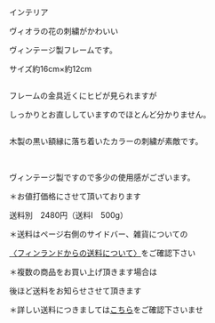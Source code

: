 <link rel="stylesheet" type="text/css" href="/assets/css/styles.css">

インテリア

ヴィオラの花の刺繍がかわいい

ヴィンテージ製フレームです。

サイズ約16cm×約12cm

<img alt="" src="http://blog.cnobi.jp/v1/blog/user/71e35865e9e62f3f9d70420d6124d2ab/1519045786"/> 

フレームの金具近くにヒビが見られますが

しっかりとお直ししていますのでほとんど分かりません。

<img alt="" src="http://blog.cnobi.jp/v1/blog/user/71e35865e9e62f3f9d70420d6124d2ab/1519045789"/> 

木製の黒い額縁に落ち着いたカラーの刺繍が素敵です。

<img alt="" src="http://blog.cnobi.jp/v1/blog/user/71e35865e9e62f3f9d70420d6124d2ab/1519045785"/>

<img alt="" src="http://blog.cnobi.jp/v1/blog/user/71e35865e9e62f3f9d70420d6124d2ab/1519045787"/> 

<img alt="" src="http://blog.cnobi.jp/v1/blog/user/71e35865e9e62f3f9d70420d6124d2ab/1519045784"/>

<img alt="" src="http://blog.cnobi.jp/v1/blog/user/71e35865e9e62f3f9d70420d6124d2ab/1519045788"/> 

ヴィンテージ製ですので多少の使用感がございます。

＊お値打価格にさせて頂いております

送料別　2480円（送料I　500g）

＊送料はページ右側のサイドバー、雑貨についての

[〈フィンランドからの送料について〉](https://dkzakka.github.io/2005/03/31/雑貨について.html)をご確認下さい

＊複数の商品をお買い上げ頂きます場合は 

後ほど送料をお知らせさせて頂きます

＊詳しい送料につきましては[こちら](http://dkzakka.blog.shinobi.jp/Entry/3385/)をご確認下さいませ